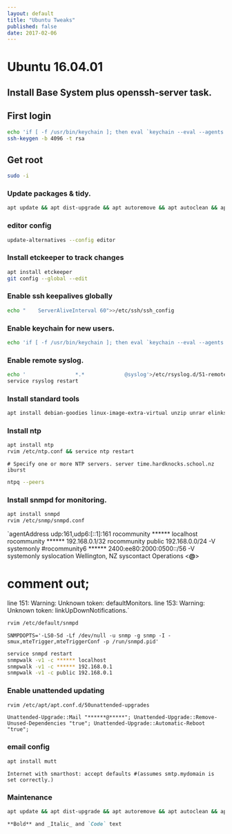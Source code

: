 ```yaml
---
layout: default
title: "Ubuntu Tweaks"
published: false
date: 2017-02-06
---
```


# Ubuntu 16.04.01

## Install Base System plus openssh-server task.

## First login
```bash
echo 'if [ -f /usr/bin/keychain ]; then eval `keychain --eval --agents ssh id_dsa id_rsa`; else echo "keychain not installed" ;fi'>>.bash_profile
ssh-keygen -b 4096 -t rsa
```

## Get root
```bash
sudo -i
```

### Update packages & tidy.

```bash
apt update && apt dist-upgrade && apt autoremove && apt autoclean && apt clean
```

### editor config
```bash
update-alternatives --config editor
```

### Install etckeeper to track changes

```bash
apt install etckeeper
git config --global --edit
```

### Enable ssh keepalives globally
```bash
echo "    ServerAliveInterval 60">>/etc/ssh/ssh_config
```

### Enable keychain for new users.
```bash
echo 'if [ -f /usr/bin/keychain ]; then eval `keychain --eval --agents ssh id_dsa id_rsa`; else echo "keychain not installed" ;fi'>>/etc/skel/.bash_profile
```

### Enable remote syslog.
```bash
echo '                *.*             @syslog'>/etc/rsyslog.d/51-remotesyslog.conf
service rsyslog restart
```

### Install standard tools
```bash
apt install debian-goodies linux-image-extra-virtual unzip unrar elinks inetutils-traceroute keychain snmp
```

### Install ntp
```bash
apt install ntp
rvim /etc/ntp.conf && service ntp restart
```

`# Specify one or more NTP servers.
server time.hardknocks.school.nz iburst`

```bash
ntpq --peers
```

### Install snmpd for monitoring.
```bash
apt install snmpd
rvim /etc/snmp/snmpd.conf
```

`agentAddress udp:161,udp6:[::1]:161
rocommunity ****** localhost
rocommunity ****** 192.168.0.1/32
rocommunity public 192.168.0.0/24 -V systemonly
#rocommunity6 ****** 2400:ee80:2000:0500::/56 -V systemonly
syslocation Wellington, NZ
syscontact Operations <******@******>

# comment out;
line 151: Warning: Unknown token: defaultMonitors.
line 153: Warning: Unknown token: linkUpDownNotifications.`

```bash
rvim /etc/default/snmpd
```

`SNMPDOPTS='-LS0-5d -Lf /dev/null -u snmp -g snmp -I -smux,mteTrigger,mteTriggerConf -p /run/snmpd.pid'`

```bash
service snmpd restart
snmpwalk -v1 -c ****** localhost
snmpwalk -v1 -c ****** 192.168.0.1
snmpwalk -v1 -c public 192.168.0.1
```

### Enable unattended updating
```bash
rvim /etc/apt/apt.conf.d/50unattended-upgrades
```
`Unattended-Upgrade::Mail "******@*****";
Unattended-Upgrade::Remove-Unused-Dependencies "true";
Unattended-Upgrade::Automatic-Reboot "true";`

### email config
```bash 
apt install mutt
```

`Internet with smarthost:
accept defaults #(assumes smtp.mydomain is set correctly.)`

### Maintenance
```bash
apt update && apt dist-upgrade && apt autoremove && apt autoclean && apt clean && checkrestart && if [ -f /var/run/reboot-required ]; then echo "REBOOT REQUIRED"; else echo "REBOOT NOT REQUIRED" ;fi
```

```markdown
**Bold** and _Italic_ and `Code` text
```
